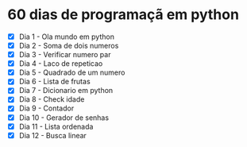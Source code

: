 # 60 dias de programaçã em python
-[x] Dia 1 - Ola mundo em python
-[x] Dia 2 - Soma de dois numeros
-[x] Dia 3 - Verificar numero par
-[x] Dia 4 - Laco de repeticao
-[x] Dia 5 - Quadrado de um numero
-[x] Dia 6 - Lista de frutas
-[x] Dia 7 - Dicionario em python
-[x] Dia 8 - Check idade
-[x] Dia 9 - Contador
-[x] Dia 10 - Gerador de senhas
-[x] Dia 11 - Lista ordenada
-[x] Dia 12 - Busca linear

